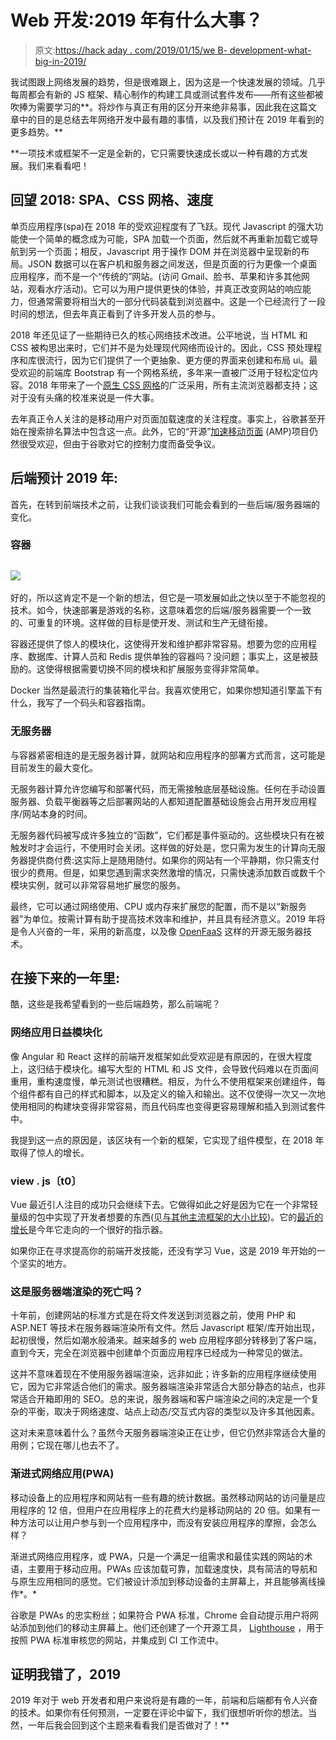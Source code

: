 # Web 开发:2019 年有什么大事？

> 原文:[https://hack aday . com/2019/01/15/we B- development-what-big-in-2019/](https://hackaday.com/2019/01/15/web-development-whats-big-in-2019/)

我试图跟上网络发展的趋势，但是很难跟上，因为这是一个快速发展的领域。几乎每周都会有新的 JS 框架、精心制作的构建工具或测试套件发布——所有这些都被吹捧为需要学习的**。将炒作与真正有用的区分开来绝非易事，因此我在这篇文章中的目的是总结去年网络开发中最有趣的事情，以及我们预计在 2019 年看到的更多趋势。**

 **一项技术或框架不一定是全新的，它只需要快速成长或以一种有趣的方式发展。我们来看看吧！

## 回望 2018: SPA、CSS 网格、速度

单页应用程序(spa)在 2018 年的受欢迎程度有了飞跃。现代 Javascript 的强大功能使一个简单的概念成为可能，SPA 加载一个页面，然后就不再重新加载它或导航到另一个页面；相反，Javascript 用于操作 DOM 并在浏览器中呈现新的布局。JSON 数据可以在客户机和服务器之间发送，但是页面的行为更像一个桌面应用程序，而不是一个“传统的”网站。(访问 Gmail、脸书、苹果和许多其他网站，观看水疗活动)。它可以为用户提供更快的体验，并真正改变网站的响应能力，但通常需要将相当大的一部分代码装载到浏览器中。这是一个已经流行了一段时间的想法，但去年真正看到了许多开发人员的参与。

2018 年还见证了一些期待已久的核心网络技术改进。公平地说，当 HTML 和 CSS 被构思出来时，它们并不是为处理现代网络而设计的。因此，CSS 预处理程序和库很流行，因为它们提供了一个更抽象、更方便的界面来创建和布局 ui。最受欢迎的前端库 Bootstrap 有一个网格系统，多年来一直被广泛用于轻松定位内容。2018 年带来了一个[原生 CSS 网格](https://www.w3schools.com/css/css_grid.asp)的广泛采用，所有主流浏览器都支持；这对于没有头痛的校准来说是一件大事。

去年真正令人关注的是移动用户对页面加载速度的关注程度。事实上，谷歌甚至开始在搜索排名算法中包含这一点。此外，它的“开源”[加速移动页面](https://www.ampproject.org/) (AMP)项目仍然很受欢迎，但由于谷歌对它的控制力度而备受争议。

## 后端预计 2019 年:

首先，在转到前端技术之前，让我们谈谈我们可能会看到的一些后端/服务器端的变化。

### 容器

## ![](../Images/832c3c95867df67a9b7d93019ee41ece.png)

好的，所以这肯定不是一个新的想法，但它是一项发展如此之快以至于不能忽视的技术。如今，快速部署是游戏的名称，这意味着您的后端/服务器需要一个一致的、可重复的环境。这样做的目标是使开发、测试和生产无缝衔接。

容器还提供了惊人的模块化，这使得开发和维护都非常容易。想要为您的应用程序、数据库、计算人员和 Redis 提供单独的容器吗？没问题；事实上，这是被鼓励的。这使得根据需要切换不同的模块和扩展服务变得非常简单。

Docker 当然是最流行的集装箱化平台。我喜欢使用它，如果你想知道引擎盖下有什么，我写了一个码头和容器指南。

### 无服务器

与容器紧密相连的是无服务器计算，就网站和应用程序的部署方式而言，这可能是目前发生的最大变化。

无服务器计算允许您编写和部署代码，而无需接触底层基础设施。任何在手动设置服务器、负载平衡器等之后部署网站的人都知道配置基础设施会占用开发应用程序/网站本身的时间。

无服务器代码被写成许多独立的“函数”，它们都是事件驱动的。这些模块只有在被触发时才会运行，不使用时会关闭。这样做的好处是，您只需为发生的计算向无服务器提供商付费:这实际上是随用随付。如果你的网站有一个平静期，你只需支付很少的费用。但是，如果您遇到需求突然激增的情况，只需快速添加数百或数千个模块实例，就可以非常容易地扩展您的服务。

最终，它可以通过网络使用、CPU 或内存来扩展您的配置，而不是以“新服务器”为单位。按需计算有助于提高技术效率和维护，并且具有经济意义。2019 年将是令人兴奋的一年，采用的新高度，以及像 [OpenFaaS](https://github.com/openfaas/faas) 这样的开源无服务器技术。

## 在接下来的一年里:

酷，这些是我希望看到的一些后端趋势，那么前端呢？

### 网络应用日益模块化

像 Angular 和 React 这样的前端开发框架如此受欢迎是有原因的，在很大程度上，这归结于模块化。编写大型的 HTML 和 JS 文件，会导致代码难以在页面间重用，重构速度慢，单元测试也很糟糕。相反，为什么不使用框架来创建组件，每个组件都有自己的样式和脚本，以及定义的输入和输出。这不仅使得一次又一次地使用相同的构建块变得非常容易，而且代码库也变得更容易理解和插入到测试套件中。

我提到这一点的原因是，该区块有一个新的框架，它实现了组件模型，在 2018 年取得了惊人的增长。

### view . js〔t0〕

Vue 最近引人注目的成功只会继续下去。它做得如此之好是因为它在一个非常轻量级的包中实现了开发者想要的东西(见[与其他主流框架的大小比较](https://gist.github.com/Restuta/cda69e50a853aa64912d))。它的[最近的增长](https://hotframeworks.com/)是今年它走向的一个很好的指示器。

如果你正在寻求提高你的前端开发技能，还没有学习 Vue，这是 2019 年开始的一个坚实的地方。

### 这是服务器端渲染的死亡吗？

十年前，创建网站的标准方式是在将文件发送到浏览器之前，使用 PHP 和 ASP.NET 等技术在服务器端渲染所有文件。然后 Javascript 框架/库开始出现，起初很慢，然后如潮水般涌来。越来越多的 web 应用程序部分转移到了客户端，直到今天，完全在浏览器中创建单个页面应用程序已经成为一种常见的做法。

这并不意味着现在不使用服务器端渲染，远非如此；许多新的应用程序继续使用它，因为它非常适合他们的需求。服务器端渲染非常适合大部分静态的站点，也非常适合开箱即用的 SEO。总的来说，服务器端和客户端渲染之间的决定是一个复杂的平衡，取决于网络速度、站点上动态/交互式内容的类型以及许多其他因素。

这对未来意味着什么？虽然今天服务器端渲染正在让步，但它仍然非常适合大量的用例；它现在哪儿也去不了。

### 渐进式网络应用(PWA)

移动设备上的应用程序和网站有一些有趣的统计数据。虽然移动网站的访问量是应用程序的 12 倍，但用户在应用程序上的花费大约是移动网站的 20 倍。如果有一种方法可以让用户参与到一个应用程序中，而没有安装应用程序的摩擦，会怎么样？

渐进式网络应用程序，或 PWA，只是一个满足一组需求和最佳实践的网站的术语，主要用于移动应用。PWAs 应该加载可靠，加载速度快，具有简洁的导航和与原生应用相同的感觉。它们被设计添加到移动设备的主屏幕上，并且能够离线操作*。*

谷歌是 PWAs 的忠实粉丝；如果符合 PWA 标准，Chrome 会自动提示用户将网站添加到他们的移动主屏幕上。他们还创建了一个开源工具， [Lighthouse](https://developers.google.com/web/tools/lighthouse/) ，用于按照 PWA 标准审核您的网站，并集成到 CI 工作流中。

## 证明我错了，2019

2019 年对于 web 开发者和用户来说将是有趣的一年，前端和后端都有令人兴奋的技术。如果你有任何预测，一定要在评论中留下，我们很想听听你的想法。当然，一年后我会回到这个主题来看看我们是否做对了！**